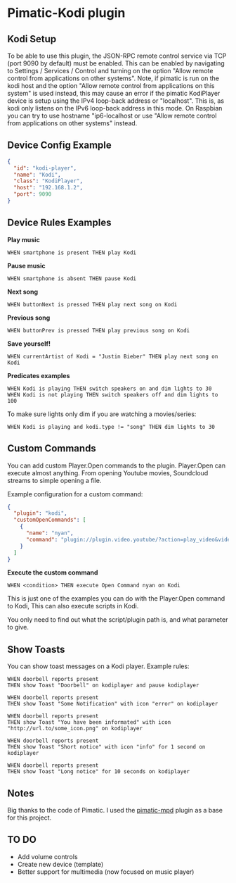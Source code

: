 # Pimatic-Kodi plugin


## Kodi Setup

To be able to use this plugin, the JSON-RPC remote control service via TCP (port 9090 by default) must be enabled. This 
 can be enabled by navigating to Settings / Services / Control and turning on the option "Allow remote control from 
 applications on other systems". Note, if pimatic is run on the kodi host and the option "Allow remote control from 
 applications on this system" is used instead, this may cause an error if the pimatic KodiPlayer device is setup 
 using the IPv4 loop-back address or "localhost". This is, as kodi only listens on the IPv6 loop-back address in 
 this mode. On Raspbian you can try to use hostname "ip6-localhost or use "Allow remote control from applications 
 on other systems" instead.

## Device Config Example

```json
{
  "id": "kodi-player",
  "name": "Kodi",
  "class": "KodiPlayer",
  "host": "192.168.1.2",
  "port": 9090
}
```

## Device Rules Examples

<b>Play music</b><br>
```
WHEN smartphone is present THEN play Kodi
```

<b>Pause music</b><br>
```
WHEN smartphone is absent THEN pause Kodi
```

<b>Next song</b><br>
```
WHEN buttonNext is pressed THEN play next song on Kodi
```

<b>Previous song</b><br>
```
WHEN buttonPrev is pressed THEN play previous song on Kodi
```

<b>Save yourself!</b><br>
```
WHEN currentArtist of Kodi = "Justin Bieber" THEN play next song on Kodi
```

<b>Predicates examples</b>
```
WHEN Kodi is playing THEN switch speakers on and dim lights to 30
WHEN Kodi is not playing THEN switch speakers off and dim lights to 100
```
To make sure lights only dim if you are watching a movies/series:
```
WHEN Kodi is playing and kodi.type != "song" THEN dim lights to 30
```
## Custom Commands
You can add custom Player.Open commands to the plugin. Player.Open can execute almost anything.
From opening Youtube movies, Soundcloud streams to simple opening a file.

Example configuration for a custom command:
```json
{
  "plugin": "kodi",
  "customOpenCommands": [
    {
      "name": "nyan",
      "command": "plugin://plugin.video.youtube/?action=play_video&videoid=QH2-TGUlwu4"
    }
  ]
}
```

<b>Execute the custom command</b>
```
WHEN <condition> THEN execute Open Command nyan on Kodi
```

This is just one of the examples you can do with the Player.Open command to Kodi,
This can also execute scripts in Kodi. 

You only need to find out what the script/plugin path is, and what parameter to give.

## Show Toasts
You can show toast messages on a Kodi player. Example rules:
```
WHEN doorbell reports present
THEN show Toast "Doorbell" on kodiplayer and pause kodiplayer

WHEN doorbell reports present
THEN show Toast "Some Notification" with icon "error" on kodiplayer

WHEN doorbell reports present
THEN show Toast "You have been informated" with icon "http://url.to/some_icon.png" on kodiplayer

WHEN doorbell reports present
THEN show Toast "Short notice" with icon "info" for 1 second on kodiplayer

WHEN doorbell reports present
THEN show Toast "Long notice" for 10 seconds on kodiplayer
```


## Notes
Big thanks to the code of Pimatic.
I used the [pimatic-mpd](https://github.com/pimatic/pimatic-mpd) plugin as a base for this project.


## TO DO
- Add volume controls
- Create new device (template)
- Better support for multimedia (now focused on music player)
